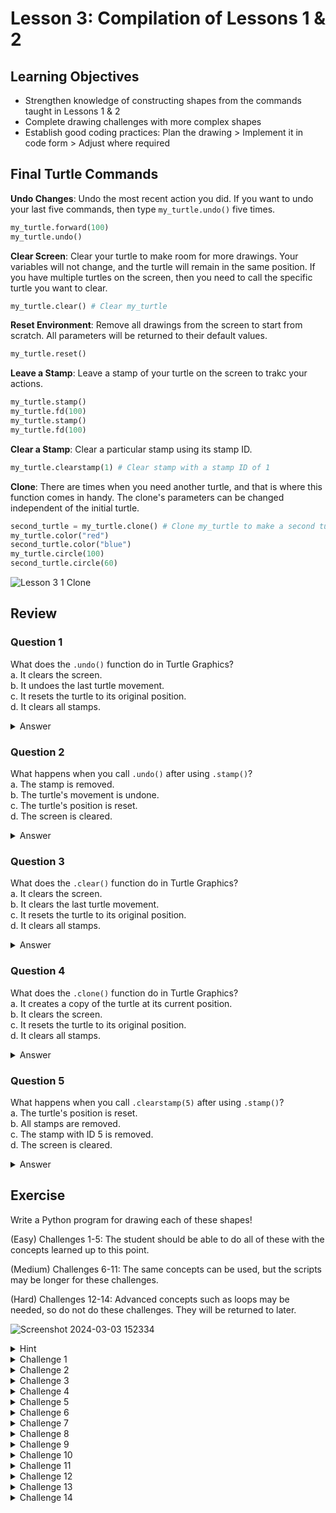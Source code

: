# Lesson 3: Compilation of Lessons 1 & 2

## Learning Objectives
- Strengthen knowledge of constructing shapes from the commands taught in Lessons 1 & 2
- Complete drawing challenges with more complex shapes
- Establish good coding practices: Plan the drawing > Implement it in code form > Adjust where required

## Final Turtle Commands

**Undo Changes**: Undo the most recent action you did. If you want to undo your last five commands, then type `my_turtle.undo()` five times.

```python
my_turtle.forward(100)
my_turtle.undo()
```

**Clear Screen**: Clear your turtle to make room for more drawings. Your variables will not change, and the turtle will remain in the same position. If you have multiple turtles on the screen, then you need to call the specific turtle you want to clear.

```python
my_turtle.clear() # Clear my_turtle
```

**Reset Environment**: Remove all drawings from the screen to start from scratch. All parameters will be returned to their default values.

```python
my_turtle.reset()
```

**Leave a Stamp**: Leave a stamp of your turtle on the screen to trakc your actions.

```python
my_turtle.stamp()
my_turtle.fd(100)
my_turtle.stamp()
my_turtle.fd(100)
```

**Clear a Stamp**: Clear a particular stamp using its stamp ID.

```python
my_turtle.clearstamp(1) # Clear stamp with a stamp ID of 1
```

**Clone**: There are times when you need another turtle, and that is where this function comes in handy. The clone's parameters can be changed independent of the initial turtle.

```python
second_turtle = my_turtle.clone() # Clone my_turtle to make a second turtle called second_turtle
my_turtle.color("red")
second_turtle.color("blue")
my_turtle.circle(100)
second_turtle.circle(60)
```

![Lesson 3 1 Clone](https://github.com/The-Logic-Coders/turtle-program/assets/97239180/e0efa7a5-f60f-426e-8a02-659250901ffa)

## Review

### Question 1
What does the `.undo()` function do in Turtle Graphics?  
a. It clears the screen.  
b. It undoes the last turtle movement.  
c. It resets the turtle to its original position.  
d. It clears all stamps.

<details>
<summary>Answer</summary>
b
</details>

### Question 2
What happens when you call `.undo()` after using `.stamp()`?  
a. The stamp is removed.  
b. The turtle's movement is undone.  
c. The turtle's position is reset.  
d. The screen is cleared.

<details>
<summary>Answer</summary>
a
</details>

### Question 3
What does the `.clear()` function do in Turtle Graphics?  
a. It clears the screen.  
b. It clears the last turtle movement.  
c. It resets the turtle to its original position.  
d. It clears all stamps.

<details>
<summary>Answer</summary>
a
</details>

### Question 4
What does the `.clone()` function do in Turtle Graphics?  
a. It creates a copy of the turtle at its current position.  
b. It clears the screen.  
c. It resets the turtle to its original position.  
d. It clears all stamps.

<details>
<summary>Answer</summary>
a
</details>

### Question 5
What happens when you call `.clearstamp(5)` after using `.stamp()`?  
a. The turtle's position is reset.  
b. All stamps are removed.  
c. The stamp with ID 5 is removed.  
d. The screen is cleared.

<details>
<summary>Answer</summary>
c
</details>

## Exercise
Write a Python program for drawing each of these shapes!

(Easy) Challenges 1-5: The student should be able to do all of these with the concepts learned up to this point.  

(Medium) Challenges 6-11: The same concepts can be used, but the scripts may be longer for these challenges.  

(Hard) Challenges 12-14: Advanced concepts such as loops may be needed, so do not do these challenges. They will be returned to later.

![Screenshot 2024-03-03 152334](https://github.com/The-Logic-Coders/turtle-program/assets/97239180/05aa8e7e-2d0e-4555-88e8-be2eb9341fe4)

<details>
<summary>Hint</summary>
Attempt each challenge first. If you are stuck, you can refer to the Scripts (Answer Key) > Lesson 3 Scripts folder, where there will be a sample solution for each of the challenges (only one of the many ways that you can create each image!). This exercise is meant to boost your creativity and learn programming concepts using Turtle along the way!
</details>

<details>
<summary>Challenge 1</summary>

![Lesson 3 Challenge 1](https://github.com/The-Logic-Coders/turtle-program/assets/97239180/8b448eae-ed37-4e43-9486-7cc0496b9eb7)
</details>

<details>
<summary>Challenge 2</summary>

![Lesson 3 Challenge 2](https://github.com/The-Logic-Coders/turtle-program/assets/97239180/78ccaddb-ddaf-48bf-9f12-35bd3c157c70)
</details>

<details>
<summary>Challenge 3</summary>

![Lesson 3 Challenge 3](https://github.com/The-Logic-Coders/turtle-program/assets/97239180/d35cb0f9-a9b3-4c30-a979-4ff1b91fe5fb)
</details>

<details>
<summary>Challenge 4</summary>

![Lesson 3 Challenge 4](https://github.com/The-Logic-Coders/turtle-program/assets/97239180/6a154abe-4bf8-43eb-8cf1-1a5e54e372da)
</details>

<details>
<summary>Challenge 5</summary>

![Lesson 3 Challenge 5](https://github.com/The-Logic-Coders/turtle-program/assets/97239180/0912f251-4405-4371-8ec1-56030fc3eab3)
</details>

<details>
<summary>Challenge 6</summary>

![Lesson 3 Challenge 6](https://github.com/The-Logic-Coders/turtle-program/assets/97239180/1ff8faf9-e86a-427b-8608-43dc14b6d98a)
</details>

<details>
<summary>Challenge 7</summary>

![Lesson 3 Challenge 7](https://github.com/The-Logic-Coders/turtle-program/assets/97239180/d51defa5-0080-46c7-9103-3061d30c0abf)
</details>

<details>
<summary>Challenge 8</summary>

![Lesson 3 Challenge 8](https://github.com/The-Logic-Coders/turtle-program/assets/97239180/f2550f8d-ff56-485a-9fd2-5b795c898853)
</details>

<details>
<summary>Challenge 9</summary>

![Lesson 3 Challenge 9](https://github.com/The-Logic-Coders/turtle-program/assets/97239180/572d1c85-b038-4247-a95e-742c8b0a23ec)
</details>

<details>
<summary>Challenge 10</summary>

![Lesson 3 Challenge 10](https://github.com/The-Logic-Coders/turtle-program/assets/97239180/07ebf431-ce45-4c4b-ad1e-817e2713c6f9)
</details>

<details>
<summary>Challenge 11</summary>

![Lesson 3 Challenge 11](https://github.com/The-Logic-Coders/turtle-program/assets/97239180/2f80bc20-5fe6-4e7e-af8e-4f34810c007b)
</details>

<details>
<summary>Challenge 12</summary>

![Lesson 3 Challenge 12](https://github.com/The-Logic-Coders/turtle-program/assets/97239180/a4e2d327-49a9-4a6a-8905-ffab3ca17fa8)
</details>

<details>
<summary>Challenge 13</summary>

![Lesson 3 Challenge 13](https://github.com/The-Logic-Coders/turtle-program/assets/97239180/6294d66a-70b9-4073-9334-1ca7fb0df8f9)
</details>

<details>
<summary>Challenge 14</summary>

![Lesson 3 Challenge 14](https://github.com/The-Logic-Coders/turtle-program/assets/97239180/d9cd89b8-ca4f-42f0-a550-f6ff1b69cf43)
</details>